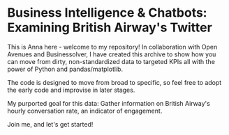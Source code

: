 # Business Intelligence & Chatbots: Examining British Airway's Twitter
This is Anna here - welcome to my repository! In collaboration with Open Avenues and Businessolver, I have created this archive to show how you can move from dirty, non-standardized data to targeted KPIs all with the power of Python and pandas/matplotlib.

The code is designed to move from broad to specific, so feel free to adopt the early code and improvise in later stages.

My purported goal for this data: Gather information on British Airway's hourly conversation rate, an indicator of engagement.

Join me, and let's get started!
